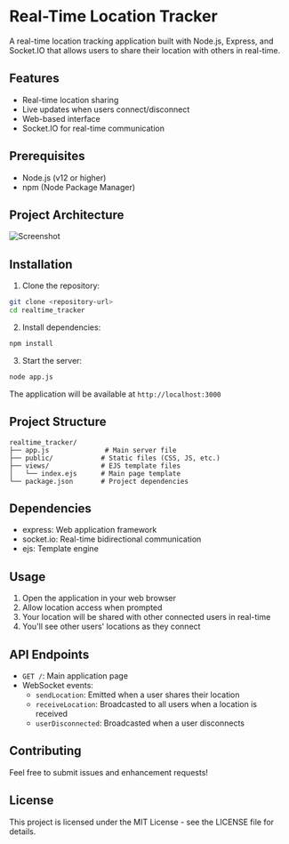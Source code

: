 
# Real-Time Location Tracker

A real-time location tracking application built with Node.js, Express, and Socket.IO that allows users to share their location with others in real-time.

## Features

- Real-time location sharing
- Live updates when users connect/disconnect
- Web-based interface
- Socket.IO for real-time communication

## Prerequisites

- Node.js (v12 or higher)
- npm (Node Package Manager)

## Project Architecture
![Screenshot](https://github.com/your-username/realtime_tracker/raw/main/images/Screenshot%202025-04-01%20151735.png)


## Installation

1. Clone the repository:
```bash
git clone <repository-url>
cd realtime_tracker
```

2. Install dependencies:
```bash
npm install
```

3. Start the server:
```bash
node app.js
```

The application will be available at `http://localhost:3000`

## Project Structure

```
realtime_tracker/
├── app.js              # Main server file
├── public/            # Static files (CSS, JS, etc.)
├── views/             # EJS template files
│   └── index.ejs      # Main page template
└── package.json       # Project dependencies
```

## Dependencies

- express: Web application framework
- socket.io: Real-time bidirectional communication
- ejs: Template engine

## Usage

1. Open the application in your web browser
2. Allow location access when prompted
3. Your location will be shared with other connected users in real-time
4. You'll see other users' locations as they connect

## API Endpoints

- `GET /`: Main application page
- WebSocket events:
  - `sendLocation`: Emitted when a user shares their location
  - `receiveLocation`: Broadcasted to all users when a location is received
  - `userDisconnected`: Broadcasted when a user disconnects

## Contributing

Feel free to submit issues and enhancement requests!

## License

This project is licensed under the MIT License - see the LICENSE file for details.
